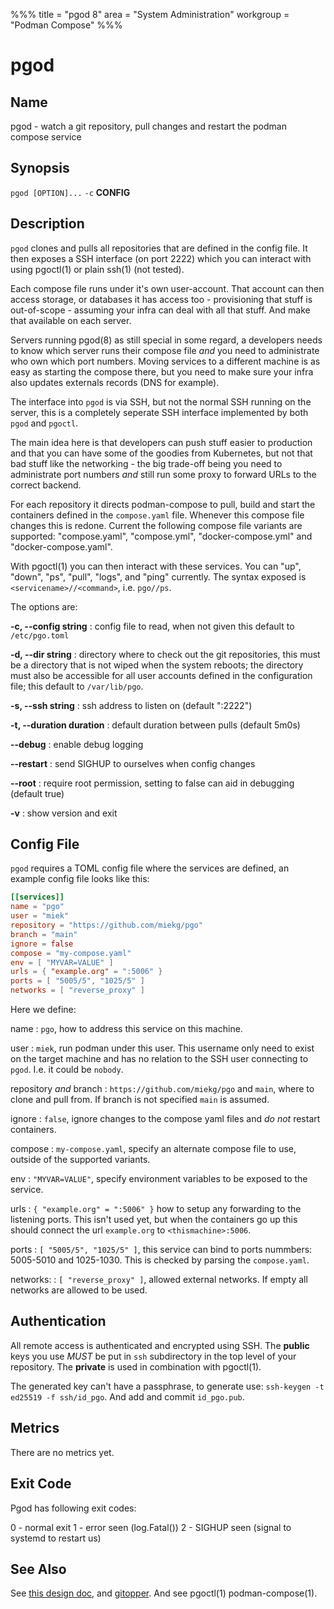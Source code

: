 %%%
title = "pgod 8"
area = "System Administration"
workgroup = "Podman Compose"
%%%

pgod
=====

## Name

pgod - watch a git repository, pull changes and restart the podman compose service

## Synopsis

`pgod [OPTION]...` `-c` **CONFIG**

## Description

`pgod` clones and pulls all repositories that are defined in the config file. It then exposes a SSH
interface (on port 2222) which you can interact with using pgoctl(1) or plain ssh(1) (not tested).

Each compose file runs under it's own user-account. That account can then access storage, or
databases it has access too - provisioning that stuff is out-of-scope - assuming your infra can deal
with all that stuff. And make that available on each server.

Servers running pgod(8) as still special in some regard, a developers needs to know which server runs
their compose file *and* you need to administrate who own which port numbers. Moving services to a
different machine is as easy as starting the compose there, but you need to make sure your infra
also updates externals records (DNS for example).

The interface into `pgod` is via SSH, but not the normal SSH running on the server, this is a
completely seperate SSH interface implemented by both `pgod` and `pgoctl`.

The main idea here is that developers can push stuff easier to production and that you can have some
of the goodies from Kubernetes, but not that bad stuff like the networking - the big trade-off being
you need to administrate port numbers *and* still run some proxy to forward URLs to the correct
backend.

For each repository it directs podman-compose to pull, build and start the containers defined in the
`compose.yaml` file. Whenever this compose file changes this is redone. Current the following
compose file variants are supported: "compose.yaml", "compose.yml", "docker-compose.yml" and
"docker-compose.yaml".

With pgoctl(1) you can then interact with these services. You can "up", "down", "ps", "pull",
"logs", and "ping" currently. The syntax exposed is `<servicename>//<command>`, i.e. `pgo//ps`.

The options are:

**-c, --config string**
:  config file to read, when not given this default to `/etc/pgo.toml`

**-d, --dir string**
:  directory where to check out the git repositories, this must be a directory that is not wiped
   when the system reboots; the directory must also be accessible for all user accounts defined
   in the configuration file; this default to `/var/lib/pgo`.

**-s, --ssh string**
:  ssh address to listen on (default ":2222")

**-t, --duration duration**
:  default duration between pulls (default 5m0s)

**--debug**
:  enable debug logging

**--restart**
:   send SIGHUP to ourselves when config changes

**--root**
:  require root permission, setting to false can aid in debugging (default true)

**-v**
:  show version and exit

## Config File

`pgod` requires a TOML config file where the services are defined, an example config file looks like
this:

~~~ toml
[[services]]
name = "pgo"
user = "miek"
repository = "https://github.com/miekg/pgo"
branch = "main"
ignore = false
compose = "my-compose.yaml"
env = [ "MYVAR=VALUE" ]
urls = { "example.org" = ":5006" }
ports = [ "5005/5", "1025/5" ]
networks = [ "reverse_proxy" ]
~~~

Here we define:

name
: `pgo`, how to address this service on this machine.

user
: `miek`, run podman under this user. This username only need to exist on the target machine and has
no relation to the SSH user connecting to `pgod`. I.e. it could be `nobody`.

repository *and* branch
: `https://github.com/miekg/pgo` and `main`, where to clone and pull from. If branch is not
specified `main` is assumed.

ignore
: `false`, ignore changes to the compose yaml files and *do not* restart containers.

compose
: `my-compose.yaml`, specify an alternate compose file to use, outside of the supported variants.

env
: `"MYVAR=VALUE"`, specify environment variables to be exposed to the service.

urls
: `{ "example.org" = ":5006" }` how to setup any forwarding to the listening ports. This isn't used yet,
but when the containers go up this should connect the url `example.org` to `<thismachine>:5006`.

ports
: `[ "5005/5", "1025/5" ]`, this service can bind to ports nummbers: 5005-5010 and 1025-1030. This
is checked by parsing the `compose.yaml`.

networks:
: `[ "reverse_proxy" ]`, allowed external networks. If empty all networks are allowed to be used.

## Authentication

All remote access is authenticated and encrypted using SSH. The **public** keys you use *MUST* be
put in `ssh` subdirectory in the top level of your repository. The **private** is used in
combination with pgoctl(1).

The generated key can't have a passphrase, to generate use: `ssh-keygen -t ed25519 -f ssh/id_pgo`.
And add and commit `id_pgo.pub`.

## Metrics

There are no metrics yet.

## Exit Code

Pgod has following exit codes:

0 - normal exit
1 - error seen (log.Fatal())
2 - SIGHUP seen (signal to systemd to restart us)

## See Also

See [this design doc](https://miek.nl/2022/november/15/provisioning-services/), and
[gitopper](https://github.com/miekg/gitopper). And see pgoctl(1) podman-compose(1).
